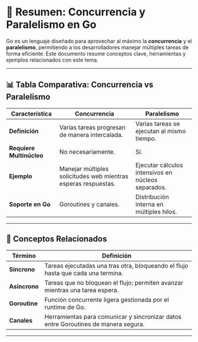 # 📖 Resumen: Concurrencia y Paralelismo en Go

Go es un lenguaje diseñado para aprovechar al máximo la **concurrencia** y el **paralelismo**, permitiendo a los desarrolladores manejar múltiples tareas de forma eficiente. Este documento resume conceptos clave, herramientas y ejemplos relacionados con este tema.

---

## **📊 Tabla Comparativa: Concurrencia vs Paralelismo**

| **Característica**         | **Concurrencia**                                               | **Paralelismo**                          |
|-----------------------------|---------------------------------------------------------------|------------------------------------------|
| **Definición**              | Varias tareas progresan de manera intercalada.                | Varias tareas se ejecutan al mismo tiempo. |
| **Requiere Multinúcleo**    | No necesariamente.                                             | Sí.                                      |
| **Ejemplo**                | Manejar múltiples solicitudes web mientras esperas respuestas. | Ejecutar cálculos intensivos en núcleos separados. |
| **Soporte en Go**           | Goroutines y canales.                                         | Distribución interna en múltiples hilos. |

---

## **📜 Conceptos Relacionados**

| **Término**       | **Definición**                                                                                             |
|--------------------|-----------------------------------------------------------------------------------------------------------|
| **Síncrono**       | Tareas ejecutadas una tras otra, bloqueando el flujo hasta que cada una termina.                          |
| **Asíncrono**      | Tareas que no bloquean el flujo; permiten avanzar mientras una tarea espera.                              |
| **Goroutine**      | Función concurrente ligera gestionada por el runtime de Go.                                               |
| **Canales**        | Herramientas para comunicar y sincronizar datos entre Goroutines de manera segura.                        |

---